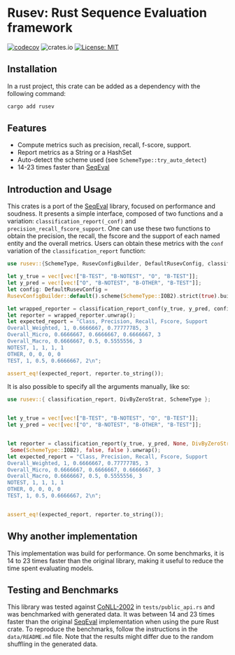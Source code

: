 # Rusev: Rust Sequence Evaluation framework
[![codecov](https://codecov.io/gh/SimonTheoret/Rusev/graph/badge.svg?token=GOYLEM2QN7)](https://codecov.io/gh/SimonTheoret/Rusev)
![crates.io](https://img.shields.io/crates/v/rusev.svg)
[![License: MIT](https://img.shields.io/badge/License-MIT-yellow.svg)](https://opensource.org/licenses/MIT)

## Installation
In a rust project, this crate can be added as a dependency with the following command:
``` bash
cargo add rusev
```

## Features
* Compute metrics such as precision, recall, f-score, support.
* Report metrics as a String or a HashSet
* Auto-detect the scheme used (see `SchemeType::try_auto_detect`)
* 14-23 times faster than [SeqEval](https://github.com/chakki-works/seqeval)

## Introduction and Usage
This crates is a port of the [SeqEval](https://github.com/chakki-works/seqeval)
library, focused on performance and soudness. It presents a simple interface,
composed of two functions and a variation:  `classification_report(_conf)` and
`precision_recall_fscore_support`. One can use these two functions to obtain
the precision, the recall, the fscore and the support of each named entity and
the overall metrics.  Users can obtain these metrics with the `conf` variation
of the `classification_report` function:

 ```rust
 use rusev::{SchemeType, RusevConfigBuilder, DefaultRusevConfig, classification_report_conf};

 let y_true = vec![vec!["B-TEST", "B-NOTEST", "O", "B-TEST"]];
 let y_pred = vec![vec!["O", "B-NOTEST", "B-OTHER", "B-TEST"]];
 let config: DefaultRusevConfig =
 RusevConfigBuilder::default().scheme(SchemeType::IOB2).strict(true).build();

 let wrapped_reporter = classification_report_conf(y_true, y_pred, config);
 let reporter = wrapped_reporter.unwrap();
 let expected_report = "Class, Precision, Recall, Fscore, Support
 Overall_Weighted, 1, 0.6666667, 0.77777785, 3
 Overall_Micro, 0.6666667, 0.6666667, 0.6666667, 3
 Overall_Macro, 0.6666667, 0.5, 0.5555556, 3
 NOTEST, 1, 1, 1, 1
 OTHER, 0, 0, 0, 0
 TEST, 1, 0.5, 0.6666667, 2\n";

 assert_eq!(expected_report, reporter.to_string());
 ```

It is also possible to specify all the arguments manually, like so:
```rust
use rusev::{ classification_report, DivByZeroStrat, SchemeType };


let y_true = vec![vec!["B-TEST", "B-NOTEST", "O", "B-TEST"]];
let y_pred = vec![vec!["O", "B-NOTEST", "B-OTHER", "B-TEST"]];


let reporter = classification_report(y_true, y_pred, None, DivByZeroStrat::ReplaceBy0,
 Some(SchemeType::IOB2), false, false ).unwrap();
let expected_report = "Class, Precision, Recall, Fscore, Support
Overall_Weighted, 1, 0.6666667, 0.77777785, 3
Overall_Micro, 0.6666667, 0.6666667, 0.6666667, 3
Overall_Macro, 0.6666667, 0.5, 0.5555556, 3
NOTEST, 1, 1, 1, 1
OTHER, 0, 0, 0, 0
TEST, 1, 0.5, 0.6666667, 2\n";


assert_eq!(expected_report, reporter.to_string());
 ```

## Why another implementation
This implementation was build for performance. On some benchmarks, it is 14 to
23 times faster than the original library, making it useful to reduce the time
spent evaluating models.

## Testing and Benchmarks
This library was tested against
[CoNLL-2002](https://www.clips.uantwerpen.be/conll2002/ner/) in
`tests/public_api.rs` and was benchmarked with generated data. It was between
14 and 23 times faster than the original
[SeqEval](https://github.com/chakki-works/seqeval) implementation when using
the pure Rust crate. To reproduce the benchmarks, follow the instructions in
the `data/README.md` file. Note that the results might differ due to the random
shuffling in the generated data.

